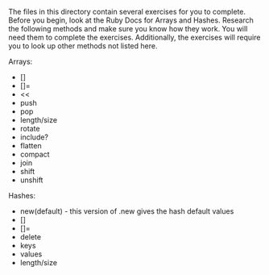 The files in this directory contain several exercises for you to complete. Before you begin, look at the Ruby Docs for Arrays and Hashes. Research the following methods and make sure you know how they work. You will need them to complete the exercises. Additionally, the exercises will require you to look up other methods not listed here.

Arrays:

* []
* []=
* <<
* push
* pop
* length/size
* rotate
* include?
* flatten
* compact
* join
* shift
* unshift

Hashes:

* new(default) - this version of .new gives the hash default values
* []
* []=
* delete
* keys
* values
* length/size
